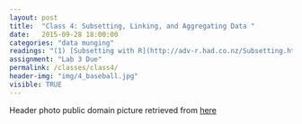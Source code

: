 ```yaml
---
layout: post
title:  "Class 4: Subsetting, Linking, and Aggregating Data "
date:   2015-09-28 18:00:00
categories: "data munging"
readings: "(1) [Subsetting with R](http://adv-r.had.co.nz/Subsetting.html)  (2) [Data Aggregation with R](http://www.stat.ubc.ca/~jenny/STAT545A/block04_dataAggregation.html) (3) [Merging Data in R](http://www.princeton.edu/~otorres/Merge101R.pdf)"
assignment: "Lab 3 Due"
permalink: /classes/class4/
header-img: "img/4_baseball.jpg"
visible: TRUE
---
```




Header photo public domain picture retrieved from [here](http://publicdomainblog.com/wp-content/uploads/2008/06/baseball.jpg)